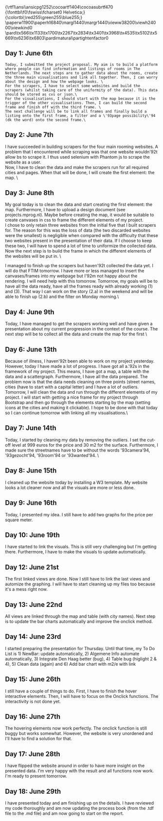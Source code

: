 {\rtf1\ansi\ansicpg1252\cocoartf1404\cocoasubrtf470
{\fonttbl\f0\fswiss\fcharset0 Helvetica;}
{\colortbl;\red255\green255\blue255;}
\paperw11900\paperh16840\margl1440\margr1440\vieww38200\viewh24000\viewkind0
\pard\tx566\tx1133\tx1700\tx2267\tx2834\tx3401\tx3968\tx4535\tx5102\tx5669\tx6236\tx6803\pardirnatural\partightenfactor0

## Day 1: June 6th
	Today, I submitted the project proposal. My aim is to build a platform where people can find information and listings of rooms in The Netherlands. The next steps are to gather data about the rooms, create the three main visualisations and link all together. Then, I can worry about the design and how the webpage looks. \
	For the scrapers, I have to select some websites and build the scrapers (whilst taking care of the uniformity of the data). This data should be stored as cvs or json.\
	For the visualisations, I should start with the map because it is the trigger of the other visualisations. Then, I can build the second frame and finish off with the third frame. \
	The next challenge will be to link all frames and finally build a listing onto the first frame, a filter and a \'93page possibility\'94 (dk the word) onto the second frame.\

## Day 2: June 7th

I have succeeded in building scrapers for the four main rooming websites. A problem that I encountered while scraping was that one website wouldn\'92t allow bs to scrape it. I thus used selenium with Phantom js to scrape the website as a user.\
Now, I have to clean the data and make the scrapers run for all required cities and pages. When that will be done, I will create the first element: the map. \

## Day 3: June 8th

My goal today is to clean the data and start creating the first element: the map. Furthermore, I have to upload a design document (see projects.mprog.nl). Maybe before creating the map, it would be suitable to create canvases in css to frame the different elements of my project. \
I chose to only retain three websites from the initial five that I built scrapers for. The reason for this was the loss of data (the two discarded websites were the smallest) is negligible when compared with the difficulty that these two websites present in the presentation of their data. If I choose to keep these two, I will have to spend a lot of time to uniformize the collected data. Now the next step is to build the frame in which the different elements of the websites will be put in. \

I managed to finish up the scrapers but haven\'92t collected the data yet. I will do that FTIM tomorrow. I have more or less managed to insert the canvases/frames into my webpage but I\'92m not happy about the rendering. I will need help with this tomorrow. Tomorrow, my goals will be to have all the data ready, have all the frames ready with already working (1) and (3). That way I can work on the story (2.a) in the weekend and will be able to finish up (2.b) and the filter on Monday morning.\

## Day 4: June 9th

Today, I have managed to get the scrapers working well and have given a presentation about my current progression in the context of the course. The next step will be to collect all the data and create the map for the first \

## Day 6: June 13th

Because of illness, I haven\'92t been able to work on my project yesterday. However, today I have made a lot of progress. I have got all a.\'92s in the framework of my project. This means, I have got a map, a table with the data and a scattergraph. Furthermore, I have all the data prepared. The problem now is that the data needs cleaning on three points (street names, cities (have to start with a capital letter) and I have a lot of outliers. \
Tomorrow, I will clean the data and run through the different elements of my project. I will start with getting a nice frame for my project through Bootstrap and then go through the elements starting by the map (setting icons at the cities and making it clickable). I hope to be done with that today so I can continue tomorrow with linking all my visualisations.\

## Day 7: June 14th

Today, I started by cleaning my data by removing the outliers. I set the cut-off level at 999 euros for the price and 30 m2 for the surface. Furthermore, I made sure the streetnames have to be without the words \'93camera\'94, \'93gezocht\'94, \'93room\'94 or \'93wanted\'94. \

## Day 8: June 15th

I cleaned up the website today by installing a W3 template. My website looks a lot cleaner now and all the visuals are more or less done.

## Day 9: June 16th

Today, I presented my idea. I still have to add two graphs for the price per square meter.

## Day 10: June 19th

I have started to link the visuals. This is still very challenging but I'm getting there. Furthermore, I have to make the visuals to update automatically.

## Day 12: June 21st

The first linked views are done. Now I still have to link the last views and automize the graphing. I will have to start cleaning up my files too because it's a mess right now.

## Day 13: June 22nd

All views are linked through the map and table (with city names). Next step is to update the bar charts automatically and improve the onclick method.

## Day 14: June 23rd

I started preparing the presentation for Thursday. Until that time, my To Do List is 1) NewBar: update automatically, 2) Algemene Info automate automatically, 3) Integrate Den Haag better (bug), 4) Table bug (higlight 2 & 4), 5) Clean data (again) and 6) Add bar chart with m2/e with link

## Day 15: June 26th 

I still have a couple of things to do. First, I have to finish the hover interactive elements. Then, I will have to focus on the Onclick functions. The interactivity is not done yet.

## Day 16: June 27th

The hovering elements now work perfectly. The onclick function is still buggy but works somewhat. However, the website is very unordened and I'll have to find a solution for that.

## Day 17: June 28th 

I have flipped the website around in order to have more insight on the presented data. I'm very happy with the result and all functions now work. I'm ready to present tomorrow.

## Day 18: June 29th

I have presented today and am finishing up on the details. I have reviewed my code thoroughly and am now updating the process book (from the .tdf file to the .md file) and am now going to start on the report. 

